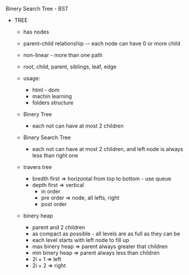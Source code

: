 Binery Search Tree - BST

- TREE

  - has nodes
  - parent-child relationship
    -- each node can have 0 or more child
  - non-linear - more than one path
  - root, child, parent, siblings, leaf, edge

  - usage:

    - html - dom
    - machin learning
    - folders structure

  - Binery Tree
    - each not can have at most 2 children
  - Binery Search Tree

    - each not can have at most 2 children, and left node is always less than right one

  - travers tree

    - bredth first => horizontal from top to bottom - use queue
    - depth first => vertical
      - in order
      - pre order => node, all lefts, right
      - post order

  - binery heap
    - parent and 2 children
    - as compact as possible - all levels are as full as they can be
    - each level starts with left node to fill up
    - max binery heap => parent always greater that children
    - min binery heap => parent always less than children
    - 2i + 1 => left
    - 2i + 2 => right
